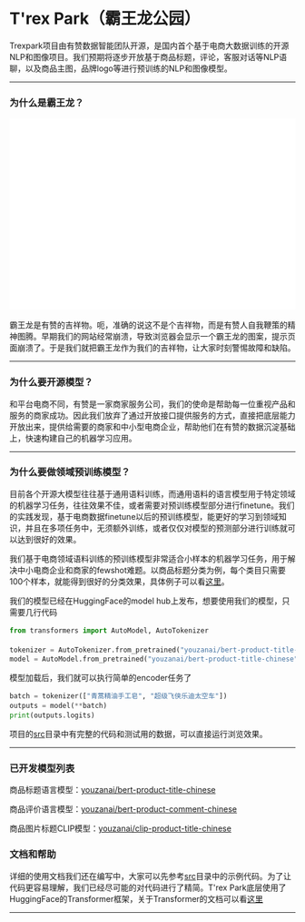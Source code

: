 # T'rex Park（霸王龙公园）

Trexpark项目由有赞数据智能团队开源，是国内首个基于电商大数据训练的开源NLP和图像项目。我们预期将逐步开放基于商品标题，评论，客服对话等NLP语聊，以及商品主图，品牌logo等进行预训练的NLP和图像模型。

----

### 为什么是霸王龙？

![霸王龙](images/trex_white.png)

霸王龙是有赞的吉祥物。呃，准确的说这不是个吉祥物，而是有赞人自我鞭策的精神图腾。早期我们的网站经常崩溃，导致浏览器会显示一个霸王龙的图案，提示页面崩溃了。于是我们就把霸王龙作为我们的吉祥物，让大家时刻警惕故障和缺陷。

----

### 为什么要开源模型？

和平台电商不同，有赞是一家商家服务公司，我们的使命是帮助每一位重视产品和服务的商家成功。因此我们放弃了通过开放接口提供服务的方式，直接把底层能力开放出来，提供给需要的商家和中小型电商企业，帮助他们在有赞的数据沉淀基础上，快速构建自己的机器学习应用。

----
### 为什么要做领域预训练模型？

目前各个开源大模型往往基于通用语料训练，而通用语料的语言模型用于特定领域的机器学习任务，往往效果不佳，或者需要对预训练模型部分进行finetune。我们的实践发现，基于电商数据finetune以后的预训练模型，能更好的学习到领域知识，并且在多项任务中，无须额外训练，或者仅仅对模型的预测部分进行训练就可以达到很好的效果。

我们基于电商领域语料训练的预训练模型非常适合小样本的机器学习任务，用于解决中小电商企业和商家的fewshot难题。以商品标题分类为例，每个类目只需要100个样本，就能得到很好的分类效果，具体例子可以看[这里](https://github.com/youzanai/trexpark/blob/main/src/text_classification/title_classification/title_classification.py)。

我们的模型已经在HuggingFace的model hub上发布，想要使用我们的模型，只需要几行代码
```Python
from transformers import AutoModel, AutoTokenizer

tokenizer = AutoTokenizer.from_pretrained("youzanai/bert-product-title-chinese")
model = AutoModel.from_pretrained("youzanai/bert-product-title-chinese")
```
模型加载后，我们就可以执行简单的encoder任务了
```Python
batch = tokenizer(["青蒿精油手工皂", "超级飞侠乐迪太空车"])
outputs = model(**batch)
print(outputs.logits)
```

项目的[src](https://github.com/youzanai/trexpark/tree/main/src)目录中有完整的代码和测试用的数据，可以直接运行浏览效果。

----

### 已开发模型列表
商品标题语言模型：[youzanai/bert-product-title-chinese](https://huggingface.co/youzanai/bert-product-title-chinese)

商品评价语言模型：[youzanai/bert-product-comment-chinese](https://huggingface.co/youzanai/bert-product-comment-chinese)

商品图片标题CLIP模型：[youzanai/clip-product-title-chinese](https://huggingface.co/youzanai/clip-product-title-chinese)

### 文档和帮助

详细的使用文档我们还在编写中，大家可以先参考[src](https://github.com/youzanai/trexpark/tree/main/src)目录中的示例代码。为了让代码更容易理解，我们已经尽可能的对代码进行了精简。T'rex Park底层使用了HuggingFace的Transformer框架，关于Transformer的文档可以看[这里](https://huggingface.co/docs/transformers/quicktour)

----
